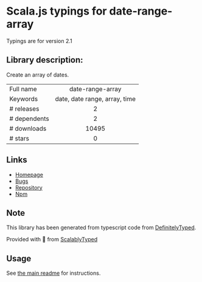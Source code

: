 
# Scala.js typings for date-range-array

Typings are for version 2.1

## Library description:
Create an array of dates.

|                    |                 |
| ------------------ | :-------------: |
| Full name          | date-range-array |
| Keywords           | date, date range, array, time |
| # releases         | 2 |
| # dependents       | 2 |
| # downloads        | 10495 |
| # stars            | 0 |

## Links
- [Homepage](https://github.com/davidguttman/date-range-array#readme)
- [Bugs](https://github.com/davidguttman/date-range-array/issues)
- [Repository](https://github.com/davidguttman/date-range-array)
- [Npm](https://www.npmjs.com/package/date-range-array)
    


## Note
This library has been generated from typescript code from [DefinitelyTyped](https://definitelytyped.org).

Provided with :purple_heart: from [ScalablyTyped](https://github.com/oyvindberg/ScalablyTyped)

## Usage
See [the main readme](../../readme.md) for instructions.


